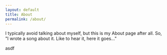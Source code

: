 ```yaml
---
layout: default
title: About
permalink: /about/
---
```


<p>I typically avoid talking about myself, but this is my About page after all. So, "I wrote a song about it. Like to hear it, here it goes..."</p>
<p>asdf</p>
